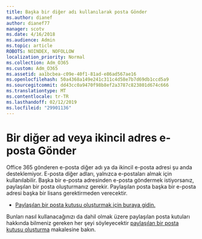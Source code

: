 ```yaml
---
title: Başka bir diğer adı kullanılarak posta Gönder
ms.author: dianef
author: dianef77
manager: scotv
ms.date: 4/16/2018
ms.audience: Admin
ms.topic: article
ROBOTS: NOINDEX, NOFOLLOW
localization_priority: Normal
ms.collection: Adm_O365
ms.custom: Adm_O365
ms.assetid: aa1bcbea-c09e-40f1-81ad-e86ad567ae16
ms.openlocfilehash: 50a4368a149e241c311c4d58e7b7d69db1ccd5a9
ms.sourcegitcommit: dd43cc0a9470f98b8ef2a3787c823801d674c666
ms.translationtype: MT
ms.contentlocale: tr-TR
ms.lasthandoff: 02/12/2019
ms.locfileid: "29901136"
---
```

# <a name="send-email-from-an-alias-or-secondary-address"></a>Bir diğer ad veya ikincil adres e-posta Gönder

Office 365 gönderen e-posta diğer adı ya da ikincil e-posta adresi şu anda desteklemiyor. E-posta diğer adları, yalnızca e-postaları almak için kullanılabilir. Başka bir e-posta adresinden e-posta göndermek istiyorsanız, paylaşılan bir posta oluşturmanız gerekir. Paylaşılan posta başka bir e-posta adresi başka bir lisans gerektirmeden verecektir. 
  
- [Paylaşılan bir posta kutusu oluşturmak için buraya gidin.](https://portal.office.com/AdminPortal/Home#/AssistedGuide/addemailoptions)
    
Bunları nasıl kullanacağınızı da dahil olmak üzere paylaşılan posta kutuları hakkında bilmeniz gereken her şeyi söyleyecektir [paylaşılan bir posta kutusu oluşturma](https://support.office.com/article/871a246d-3acd-4bba-948e-5de8be0544c9) makalesine bakın. 
  

